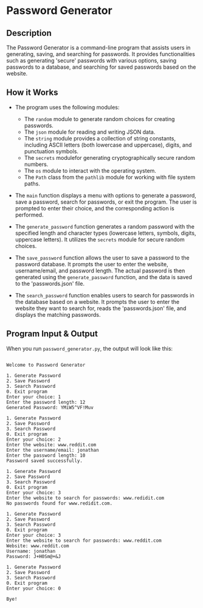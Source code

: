 # Password Generator

## Description

The Password Generator is a command-line program that assists users in generating, saving, and searching for passwords. It provides functionalities such as generating 'secure' passwords with various options, saving passwords to a database, and searching for saved passwords based on the website.

## How it Works

- The program uses the following modules:
    - The `random` module to generate random choices for creating passwords.
    - The `json` module for reading and writing JSON data.
    - The `string` module provides a collection of string constants, including ASCII letters (both lowercase and uppercase), digits, and punctuation symbols.
    - The `secrets` modulefor generating cryptographically secure random numbers.
    - The `os` module to interact with the operating system.
    - The `Path` class from the `pathlib` module for working with file system paths.

- The `main` function displays a menu with options to generate a password, save a password, search for passwords, or exit the program. The user is prompted to enter their choice, and the corresponding action is performed.

- The `generate_password` function generates a random password with the specified length and character types (lowercase letters, symbols, digits, uppercase letters). It utilizes the `secrets` module for secure random choices.

- The `save_password` function allows the user to save a password to the password database. It prompts the user to enter the website, username/email, and password length. The actual password is then generated using the `generate_password` function, and the data is saved to the 'passwords.json' file.

- The `search_password` function enables users to search for passwords in the database based on a website. It prompts the user to enter the website they want to search for, reads the 'passwords.json' file, and displays the matching passwords.

## Program Input & Output

When you run `password_generator.py`, the output will look like this:

```

Welcome to Password Generator

1. Generate Password
2. Save Password
3. Search Password
0. Exit program
Enter your choice: 1
Enter the password length: 12
Generated Password: YMiW5^VF!Muv

1. Generate Password
2. Save Password
3. Search Password
0. Exit program
Enter your choice: 2
Enter the website: www.reddit.com
Enter the username/email: jonathan
Enter the password length: 10
Password saved successfully.

1. Generate Password
2. Save Password
3. Search Password
0. Exit program
Enter your choice: 3
Enter the website to search for passwords: www.redidit.com
No passwords found for www.redidit.com.

1. Generate Password
2. Save Password
3. Search Password
0. Exit program
Enter your choice: 3
Enter the website to search for passwords: www.reddit.com
Website: www.reddit.com 
Username: jonathan 
Password: J+H0Sm@+&J

1. Generate Password
2. Save Password
3. Search Password
0. Exit program
Enter your choice: 0

Bye!
```